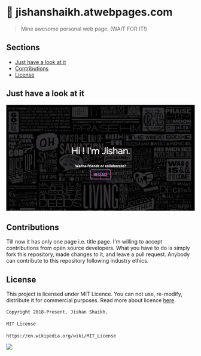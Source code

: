 # :link: jishanshaikh.atwebpages.com
> Mine awesome personal web page. (WAIT FOR IT!)

## Sections
- [Just have a look at it](https://github.com/Jishanshaikh4/jishanshaikh.atwebpages.net/blob/master/README.md#just-have-a-look-at-it-!)
- [Contributions](https://github.com/Jishanshaikh4/jishanshaikh.atwebpages.net/blob/master/README.md#contributions)
- [License](https://github.com/Jishanshaikh4/jishanshaikh.atwebpages.net/blob/master/README.md#license)

## Just have a look at it

![](https://github.com/Jishanshaikh4/jishanshaikh.atwebpages.net/blob/master/resources/Screenshot%20from%202018-07-23%2003-33-14.png)

## Contributions
Till now it has only one page i.e. title page. I'm willing to accept contributions from open source developers. What you have to do is simply fork this repository, made changes to it, and leave a pull request. Anybody can contribute to this repository following industry ethics.

## License
This project is licensed under MIT Licence. You can not use, re-modify, distribute it for commercial purposes. Read more about licence [here](https://en.wikipedia.org/wiki/MIT_License).

    Copyright 2018-Present. Jishan Shaikh.

    MIT License

    https://en.wikipedia.org/wiki/MIT_License

![](https://upload.wikimedia.org/wikipedia/commons/f/f8/License_icon-mit-88x31-2.svg)
